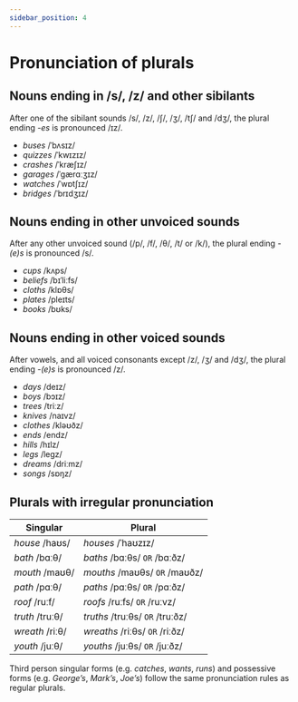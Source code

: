 ```yaml
---
sidebar_position: 4
---
```


# Pronunciation of plurals

## Nouns ending in /s/, /z/ and other sibilants

After one of the sibilant sounds /s/, /z/, /ʃ/, /ʒ/, /tʃ/ and /dʒ/, the plural ending *\-es* is pronounced /ɪz/.

- *buses* /ˈbʌsɪz/
- *quizzes* /ˈkwɪzɪz/
- *crashes* /ˈkræʃɪz/
- *garages* /ˈgærɑːʒɪz/
- *watches* /ˈwɒtʃɪz/
- *bridges* /ˈbrɪdʒɪz/

## Nouns ending in other unvoiced sounds

After any other unvoiced sound (/p/, /f/, /θ/, /t/ or /k/), the plural ending *\-(e)s* is pronounced /s/.

- *cups* /kʌps/
- *beliefs* /bɪˈliːfs/
- *cloths* /klɒθs/
- *plates* /pleɪts/
- *books* /bʊks/

## Nouns ending in other voiced sounds

After vowels, and all voiced consonants except /z/, /ʒ/ and /dʒ/, the plural ending *\-(e)s* is pronounced /z/.

- *days* /deɪz/
- *boys* /bɔɪz/
- *trees* /triːz/
- *knives* /naɪvz/
- *clothes* /kləʊðz/
- *ends* /endz/
- *hills* /hɪlz/
- *legs* /legz/
- *dreams* /driːmz/
- *songs* /sɒŋz/

## Plurals with irregular pronunciation

| Singular | Plural |
| --- | --- |
| *house* /haʊs/  | *houses* /ˈhaʊzɪz/  |
| *bath* /bɑːθ/  | *baths* /bɑːθs/ ``OR`` /bɑːðz/ |
| *mouth* /maʊθ/  | *mouths* /maʊθs/ ``OR`` /maʊðz/ |
| *path* /pɑːθ/  | *paths* /pɑːθs/ ``OR`` /pɑːðz/|
| *roof* /ruːf/  | *roofs* /ruːfs/ ``OR`` /ruːvz/ |
| *truth* /truːθ/  | *truths* /truːθs/ ``OR`` /truːðz/ |
| *wreath* /riːθ/  | *wreaths* /riːθs/ ``OR`` /riːðz/ |
| *youth* /juːθ/  | *youths* /juːθs/ ``OR`` /juːðz/ |

Third person singular forms (e.g. *catches*, *wants*, *runs*) and possessive forms (e.g. *George’s*, *Mark’s*, *Joe’s*) follow the same pronunciation rules as regular plurals.

